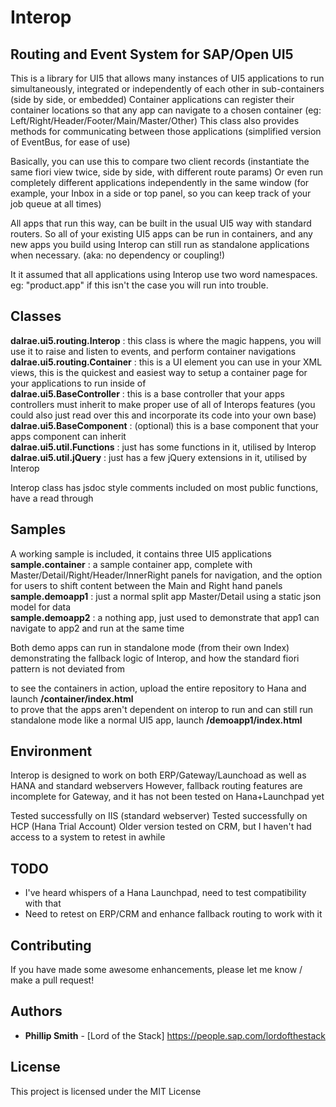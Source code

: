# Interop 
## Routing and Event System for SAP/Open UI5

This is a library for UI5 that allows many instances of UI5 applications to run simultaneously, integrated or independently of each other in sub-containers (side by side, or embedded)
Container applications can register their container locations so that any app can navigate to a chosen container (eg: Left/Right/Header/Footer/Main/Master/Other)
This class also provides methods for communicating between those applications (simplified version of EventBus, for ease of use)

Basically, you can use this to compare two client records (instantiate the same fiori view twice, side by side, with different route params)
Or even run completely different applications independently in the same window (for example, your Inbox in a side or top panel, so you can keep track of your job queue at all times)

All apps that run this way, can be built in the usual UI5 way with standard routers. So all of your existing UI5 apps can be run in containers, and any new apps you build using Interop can still run as standalone applications when necessary. (aka: no dependency or coupling!)
  
It it assumed that all applications using Interop use two word namespaces. eg: "product.app" if this isn't the case you will run into trouble.

## Classes

**dalrae.ui5.routing.Interop** : this class is where the magic happens, you will use it to raise and listen to events, and perform container navigations  
**dalrae.ui5.routing.Container** : this is a UI element you can use in your XML views, this is the quickest and easiest way to setup a container page for your applications to run inside of  
**dalrae.ui5.BaseController** : this is a base controller that your apps controllers must inherit to make proper use of all of Interops features (you could also just read over this and incorporate its code into your own base)  
**dalrae.ui5.BaseComponent** : (optional) this is a base component that your apps component can inherit  
**dalrae.ui5.util.Functions** : just has some functions in it, utilised by Interop  
**dalrae.ui5.util.jQuery** : just has a few jQuery extensions in it, utilised by Interop  
  
Interop class has jsdoc style comments included on most public functions, have a read through  

## Samples

A working sample is included, it contains three UI5 applications  
**sample.container** : a sample container app, complete with Master/Detail/Right/Header/InnerRight panels for navigation, and the option for users to shift content between the Main and Right hand panels  
**sample.demoapp1** : just a normal split app Master/Detail using a static json model for data  
**sample.demoapp2** : a nothing app, just used to demonstrate that app1 can navigate to app2 and run at the same time  

Both demo apps can run in standalone mode (from their own Index)
demonstrating the fallback logic of Interop, and how the standard fiori pattern is not deviated from

to see the containers in action, upload the entire repository to Hana and launch **/container/index.html**  
to prove that the apps aren't dependent on interop to run and can still run standalone mode like a normal UI5 app, launch **/demoapp1/index.html**  

## Environment

Interop is designed to work on both ERP/Gateway/Launchoad as well as HANA and standard webservers 
However, fallback routing features are incomplete for Gateway, and it has not been tested on Hana+Launchpad yet

Tested successfully on IIS (standard webserver)
Tested successfully on HCP (Hana Trial Account)
Older version tested on CRM, but I haven't had access to a system to retest in awhile

## TODO

- I've heard whispers of a Hana Launchpad, need to test compatibility with that
- Need to retest on ERP/CRM and enhance fallback routing to work with it

## Contributing

If you have made some awesome enhancements, please let me know / make a pull request!

## Authors

* **Phillip Smith** - [Lord of the Stack] https://people.sap.com/lordofthestack  

## License

This project is licensed under the MIT License

